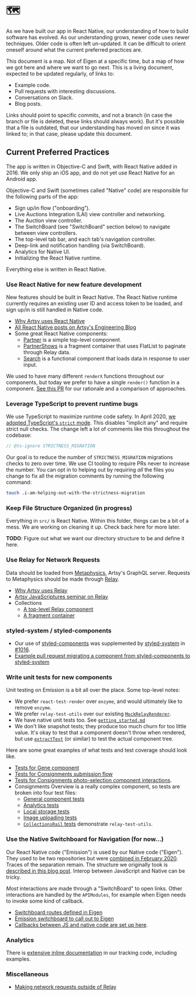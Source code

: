 # :world_map:

As we have built our app in React Native, our understanding of how to build software has evolved. As our understanding grows, newer code uses newer techniques. Older code is often left un-updated. It can be difficult to orient oneself around what the current preferred practices are.

This document is a map. Not of Eigen at a specific time, but a map of how we got here and where we want to go next. This is a living document, expected to be updated regularly, of links to:

- Example code.
- Pull requests with interesting discussions.
- Conversations on Slack.
- Blog posts.

Links should point to specific commits, and not a branch (in case the branch or file is deleted, these links should always work). But it's possible that a file is outdated, that our understanding has moved on since it was linked to; in that case, please update this document.

## Current Preferred Practices

The app is written in Objective-C and Swift, with React Native added in 2016. We only ship an iOS app, and do not yet use React Native for an Android app.

Objective-C and Swift (sometimes called "Native" code) are responsible for the following parts of the app:

- Sign up/in flow ("onboarding").
- Live Auctions Integration (LAI) view controller and networking.
- The Auction view controller.
- The SwitchBoard (see "SwitchBoard" section below) to navigate between view controllers.
- The top-level tab bar, and each tab's navigation controller.
- Deep-link and notification handling (via SwitchBoard).
- Analytics for Native UI.
- Initializing the React Native runtime.

Everything else is written in React Native.

### Use React Native for new feature development

New features should be built in React Native. The React Native runtime currently requires an existing user ID and access token to be loaded, and sign up/in is still handled in Native code.

- [Why Artsy uses React Native](http://artsy.github.io/blog/2016/08/15/React-Native-at-Artsy/)
- [All React Native posts on Artsy's Engineering Blog](http://artsy.github.io/blog/categories/reactnative/)
- Some great React Native components:
  - [Partner](https://github.com/artsy/eigen/blob/master/src/lib/Scenes/Partner/Partner.tsx) is a simple top-level component.
  - [PartnerShows](https://github.com/artsy/eigen/blob/master/src/lib/Scenes/Partner/Components/PartnerShows.tsx) is a fragment container that uses FlatList to paginate through Relay data.
  - [Search](https://github.com/artsy/eigen/blob/master/src/lib/Scenes/Search/Search.tsx) is a functional component that loads data in response to user input.

We used to have many different `renderX` functions throughout our components, but today we prefer to have a single `render()` function in a component. [See this PR](https://github.com/artsy/eigen/pull/3220) for our rationale and a comparison of approaches.

### Leverage TypeScript to prevent runtime bugs

We use TypeScript to maximize runtime code safety. In April 2020, [we adopted TypeScript's `strict` mode](https://github.com/artsy/eigen/pull/3210). This disables "implicit any" and require strict null checks. The change left a lot of comments like this throughout the codebase:

```ts
// @ts-ignore STRICTNESS_MIGRATION
```

Our goal is to reduce the number of `STRICTNESS_MIGRATION` migrations checks to zero over time. We use CI tooling to require PRs never to increase the number. You can opt in to helping out by requiring _all_ the files you change to fix all the migration comments by running the following command:

```sh
touch .i-am-helping-out-with-the-strictness-migration
```

### Keep File Structure Organized (in progress)

Everything in `src/` is React Native. Within this folder, things can be a bit of a mess. We are working on cleaning it up. Check back here for more later.

**TODO**: Figure out what we want our directory structure to be and define it here.

### Use Relay for Network Requests

Data should be loaded from [Metaphysics](https://github.com/artsy/metaphysics), Artsy's GraphQL server. Requests to Metaphysics should be made through [Relay](https://relay.dev).

- [Why Artsy uses Relay](http://artsy.github.io/blog/2017/02/05/Front-end-JavaScript-at-Artsy-2017/#Relay)
- [Artsy JavaScriptures seminar on Relay](https://github.com/artsy/javascriptures/tree/master/4_intro-to-relay)
- Collections
  - [A top-level Relay component](https://github.com/artsy/eigen/blob/39644610eb2a5609d992f434a7b37b46e0953ff4/src/lib/Scenes/Collection/Collection.tsx)
  - [A fragment container](https://github.com/artsy/eigen/blob/39644610eb2a5609d992f434a7b37b46e0953ff4/src/lib/Scenes/Collection/Components/FeaturedArtists.tsx)

### styled-system / styled-components

- Our use of [styled-components](https://www.styled-components.com) was supplemented by [styled-system](https://github.com/jxnblk/styled-system) in [#1016](https://github.com/artsy/emission/pull/1016).
- [Example pull request migrating a component from styled-components to styled-system](https://github.com/artsy/emission/pull/1031)

### Write unit tests for new components

Unit testing on Emission is a bit all over the place. Some top-level notes:

- We prefer `react-test-render` over `enzyme`, and would ultimately like to remove `enzyme`.
- We prefer `relay-test-utils` over our existing [`MockRelayRenderer`](https://github.com/artsy/eigen/blob/39644610eb2a5609d992f434a7b37b46e0953ff4/src/lib/tests/MockRelayRenderer.tsx).
- We have native unit tests too. See [`getting_started.md`](./getting_started.md)
- We don't like snapshot tests; they produce too much churn for too little value. It's okay to test that a component doesn't throw when rendered, but use [`extractText`](https://github.com/artsy/eigen/blob/4c7c9be69ab1c2095f4d2fed11a040b1bde6eba8/src/lib/tests/extractText.ts) (or similar) to test the actual component tree.

Here are some great examples of what tests and test coverage should look like.

- [Tests for Gene component](https://github.com/artsy/emission/blob/751d24306a2d6ace58b21491e25b37f345c7a206/src/lib/Containers/__tests__/Gene-tests.tsx)
- [Tests for Consignments submission flow](https://github.com/artsy/emission/blob/751d24306a2d6ace58b21491e25b37f345c7a206/src/lib/Components/Consignments/Screens/__tests__/Confirmation-tests.tsx)
- [Tests for Consignments photo-selection component interactions](https://github.com/artsy/emission/blob/751d24306a2d6ace58b21491e25b37f345c7a206/src/lib/Components/Consignments/Screens/__tests__/SelectFromPhotoLibrary-tests.tsx).
- Consignments Overview is a really complex component, so tests are broken into four test files:
  - [General component tests](https://github.com/artsy/emission/blob/751d24306a2d6ace58b21491e25b37f345c7a206/src/lib/Components/Consignments/Screens/__tests__/Overview-tests.tsx)
  - [Analytics tests](https://github.com/artsy/emission/blob/751d24306a2d6ace58b21491e25b37f345c7a206/src/lib/Components/Consignments/Screens/__tests__/Overview-analytics-tests.tsx)
  - [Local storage tests](https://github.com/artsy/emission/blob/751d24306a2d6ace58b21491e25b37f345c7a206/src/lib/Components/Consignments/Screens/__tests__/Overview-local-storage-tests.tsx)
  - [Image uploading tests](https://github.com/artsy/emission/blob/751d24306a2d6ace58b21491e25b37f345c7a206/src/lib/Components/Consignments/Screens/__tests__/Overview-uploading-tests.tsx)
  - [`CollectionsRail` tests](https://github.com/artsy/eigen/blob/39644610eb2a5609d992f434a7b37b46e0953ff4/src/lib/Scenes/Home/Components/__tests__/CollectionsRail-tests.tsx) demonstrate `relay-test-utils`.

### Use the Native Switchboard for Navigation (for now...)

Our React Native code ("Emission") is used by our Native code ("Eigen"). They used to be two repositories but were [combined in February 2020](https://github.com/artsy/eigen/pull/3030). Traces of the separation remain. The structure we originally took is [described in this blog post](http://artsy.github.io/blog/2016/08/24/On-Emission/). Interop between JavaScript and Native can be tricky.

_Most_ interactions are made through a "SwitchBoard" to open links. Other interactions are handled by the `APIModules`, for example when Eigen needs to invoke some kind of callback.

- [Switchboard routes defined in Eigen](https://github.com/artsy/eigen/blob/e0567ffc3c9619c66890998ae3cadfc026a290ae/Artsy/App/ARSwitchBoard.m#L131-L255)
- [Emission switchboard to call out to Eigen](https://github.com/artsy/emission/blob/751d24306a2d6ace58b21491e25b37f345c7a206/Pod/Classes/Core/ARSwitchBoardModule.m)
- [Callbacks between JS and native code are set up here](https://github.com/artsy/emission/blob/24c0fdaf91aa79654a33fd6e476405047819be5b/Pod/Classes/TemporaryAPI/ARTemporaryAPIModule.m).

### Analytics

There is [extensive inline documentation](https://github.com/artsy/emission/blob/7a4eb922cee70c621c9938bfda1db460e65414fc/src/lib/utils/track.ts#L175-L359) in our tracking code, including examples.

### Miscellaneous

- [Making network requests outside of Relay](https://github.com/artsy/emission/blob/019a106517b31cebfb1c5293891215cc7ebf7a4d/src/lib/Components/Consignments/Screens/Overview.tsx#L135-L150)
